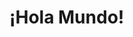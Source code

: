 
<!DOCTYPE html>
<html>
<head>
<title>Hola Mundo</title>
</head>
<body>
<h1>¡Hola Mundo!</h1>
</body>
</html>
